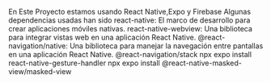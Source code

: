 En Este Proyecto estamos usando React Native,Expo y Firebase 
Algunas dependencias usadas han sido 
react-native: El marco de desarrollo para crear aplicaciones móviles nativas.
react-native-webview: Una biblioteca para integrar vistas web en una aplicación React Native.
@react-navigation/native: Una biblioteca para manejar la navegación entre pantallas en una aplicación React Native.
@react-navigation/stack
npx expo install react-native-gesture-handler
npx expo install @react-native-masked-view/masked-view


